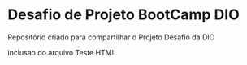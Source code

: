 # Desafio de Projeto BootCamp DIO
Repositório criado para compartilhar o Projeto Desafio da DIO

inclusao do arquivo Teste HTML